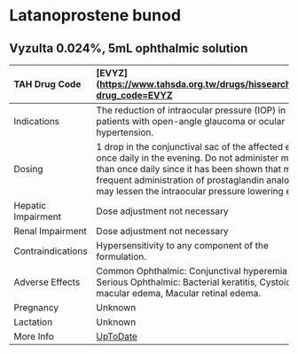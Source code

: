 # Latanoprostene bunod

## Vyzulta 0.024%, 5mL ophthalmic solution

| TAH Drug Code      | [EVYZ](https://www.tahsda.org.tw/drugs/hissearch.php?drug_code=EVYZ                                                                                                                                                                                             |
|:-------------------|:----------------------------------------------------------------------------------------------------------------------------------------------------------------------------------------------------------------------------------------------------------------|
| Indications        | The reduction of intraocular pressure (IOP) in patients with open-angle glaucoma or ocular hypertension.                                                                                                                                                        |
| Dosing             | 1 drop in the conjunctival sac of the affected eye(s) once daily in the evening. Do not administer more than once daily since it has been shown that more frequent administration of prostaglandin analogs may lessen the intraocular pressure lowering effect. |
| Hepatic Impairment | Dose adjustment not necessary                                                                                                                                                                                                                                   |
| Renal Impairment   | Dose adjustment not necessary                                                                                                                                                                                                                                   |
| Contraindications  | Hypersensitivity to any component of the formulation.                                                                                                                                                                                                           |
| Adverse Effects    | Common Ophthalmic: Conjunctival hyperemia (6%) Serious Ophthalmic: Bacterial keratitis, Cystoid macular edema, Macular retinal edema.                                                                                                                           |
| Pregnancy          | Unknown                                                                                                                                                                                                                                                         |
| Lactation          | Unknown                                                                                                                                                                                                                                                         |
| More Info          | [UpToDate](https://www.uptodate.com/contents/latanoprostene-bunod-drug-information)                                                                                                                                                                             |

